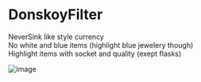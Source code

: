# DonskoyFilter  

NeverSink like style currency  
No white and blue items (highlight blue jewelery though)  
Highlight items with socket and quality (exept flasks)  

![image](https://cdn.discordapp.com/attachments/289007186041110528/1316280865050988554/Screenshot_55.png?ex=675a7995&is=67592815&hm=9d8fdb198c5ec662e67d2f53c351f40efaa4628422803e182550aca5f00bc372&)

